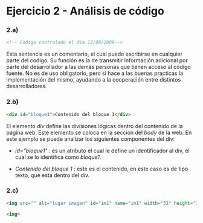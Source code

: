 # Ejercicio 2 - Análisis de código

### 2.a) 
````html
<!-- Codigo controlado el dia 12/08/2009-->
````
Esta sentencia es un comentario, el cual puede escribirse en cualquier parte del codigo.
Su función es la de transmitir información adicional por parte del desarrollador a las demás personas que tienen acceso al código fuente.
No es de uso obligatorio, pero si hace a las buenas practicas la implementación del mismo, ayudando a la cooperación entre distintos desarrolladores.


### 2.b) 
````html
<div id="bloque1">Contenido del bloque 1</div>
````
El elemento *div* define las divisiones lógicas dentro del contenido de la pagina web.
Este elemento se coloca en la sección del *body* de la web.
En este ejemplo se puede analizar los siguientes componentes del div:
- *id="bloque1"* : es un atributo el cual le define un identificador al div, el cual se lo identifica como *bloque1*.

- *Contenido del bloque 1* : este es el contenido, en este caso es de tipo texto, que esta dentro del div. 


### 2.c) 

````html
<img src="" alt="lugar imagen" id="im1" name="im1" width="32" height="32"longdesc="detalles.htm"/>
````
````html
<img>
````
<!--stackedit_data:
eyJoaXN0b3J5IjpbMzE5OTAzNTg0LDczMDk5ODExNl19
-->
